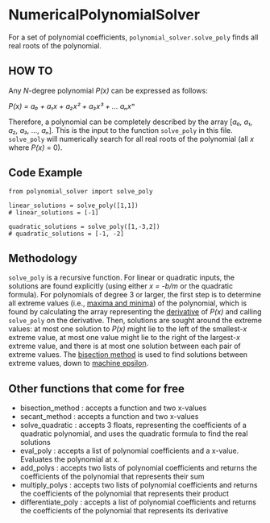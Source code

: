 # NumericalPolynomialSolver
For a set of polynomial coefficients, `polynomial_solver.solve_poly` finds all real roots of the polynomial.

## HOW TO

Any *N*-degree polynomial *P(x)* can be expressed as follows:

*P(x) = a₀ + a₁x + a₂x² + a₃x³ + ... aₙxⁿ*

Therefore, a polynomial can be completely described by the array [*a₀, a₁, a₂, a₃, ..., aₙ*]. This is the input to the function `solve_poly` in this file. `solve_poly` will numerically search for all real roots of the polynomial (all *x* where *P(x)* = 0).

## Code Example

```
from polynomial_solver import solve_poly

linear_solutions = solve_poly([1,1])
# linear_solutions = [-1]

quadratic_solutions = solve_poly([1,-3,2])
# quadratic_solutions = [-1, -2]
```

## Methodology

`solve_poly` is a recursive function. For linear or quadratic inputs, the solutions are found explicitly (using either *x = -b/m* or the quadratic formula). For polynomials of degree 3 or larger, the first step is to determine all extreme values (i.e., [maxima and minima](https://en.wikipedia.org/wiki/Maxima_and_minima)) of the polynomial, which is found by calculating the array representing the [derivative](https://en.wikipedia.org/wiki/Derivative) of *P(x)* and calling `solve_poly` on the derivative. Then, solutions are sought around the extreme values: at most one solution to *P(x)* might lie to the left of the smallest-*x* extreme value, at most one value might lie to the right of the largest-*x* extreme value, and there is at most one solution between each pair of extreme values. The [bisection method](https://en.wikipedia.org/wiki/Bisection_method) is used to find solutions between extreme values, down to [machine epsilon](https://en.wikipedia.org/wiki/Machine_epsilon).

## Other functions that come for free

- bisection_method : accepts a function and two x-values
- secant_method : accepts a function and two x-values
- solve_quadratic : accepts 3 floats, representing the coefficients of a quadratic polynomial, and uses the quadratic formula to find the real solutions
- eval_poly : accepts a list of polynomial coefficients and a x-value. Evaluates the polynomial at x.
- add_polys : accepts two lists of polynomial coefficients and returns the coefficients of the polynomial that represents their sum
- multiply_polys : accepts two lists of polynomial coefficients and returns the coefficients of the polynomial that represents their product
- differentiate_poly : accepts a list of polynomial coefficients and returns the coefficients of the polynomial that represents its derivative
